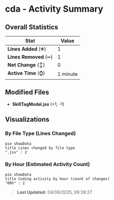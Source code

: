 # cda - Activity Summary 

## Overall Statistics

| Stat                   | Value                                                             |
| ---------------------- | ----------------------------------------------------------------- |
| **Lines Added** (➕)   | 1                                          |
| **Lines Removed** (➖) | 1                                        |
| **Net Change** (↕)    | 0                |
| **Active Time** (⌚)   | 1 minute |


## Modified Files
- **SkillTagModal.jsx** (+1, -1)

## Visualizations

### By File Type (Lines Changed)

```mermaid
pie showData
title Lines changed by file type
".jsx" : 2
```

### By Hour (Estimated Activity Count)

```mermaid
pie showData
title Coding activity by hour (count of changes)
"09h" : 2
```


> **Last Updated:** 04/06/2025, 09:39:27